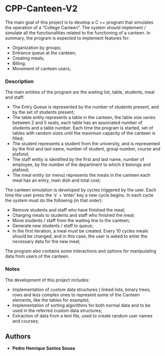 # CPP-Canteen-V2

The main goal of this project is to develop a C ++ program that simulates the operation of a “College Canteen”. The system should implement / simulate all the functionalities related to the functioning of a
canteen. In summary, the program is expected to implement features for:
* Organization by groups;
* Entrance queue at the canteen;
* Creating meals;
* Billing;
* Movement of canteen users;

### Description

The main entities of the program are the waiting list, table, students, meal and staff:
* The Entry Queue is represented by the number of students present, and by the set of students present;
* The table entity represents a table in the canteen, the table size varies between 2 and 5 seats, each table has an associated number of students and a table number. Each time the program is started, set of tables with random sizes until the maximum capacity of the canteen is filled;
* The student represents a student from the university, and is represented by the first and last name, number of student, group number, course and plafond;
* The staff entity is identified by the first and last name, number of employee, by the number of the department to which it belongs and plafond;
* The meal entity (or menu) represents the meals in the canteen each meal has an entry, main dish and total cost;

The canteen simulation is developed by cycles triggered by the user. Each time the user press the ‘s’ + ‘enter’ key a new cycle begins. In each cycle the system must do the following (in that order):
* Remove students and staff who have finished the meal;
* Charging meals to students and staff who finished the meal;
* Move students / staff from the waiting line to the canteen;
* Generate new students / staff to queue;
* In the first iteration, a meal must be created. Every 10 cycles meals should be changed, and in this case, the user is asked to enter the necessary data for the new meal;

The program also contains some interactions and options for manipulating data from users of the canteen.

### Notes

The development of this project includes:
* Implementation of custom data structures ( linked lists, binary trees, rows and less complex ones to represent some of the Canteen elements, like the tables for example);
* Implementation of sorting algorithms for both normal data and to be used in the referred custom data structures;
* Extraction of data from a text file, used to create random user names and courses;

## Authors

* **Pedro Henrique Santos Sousa**
